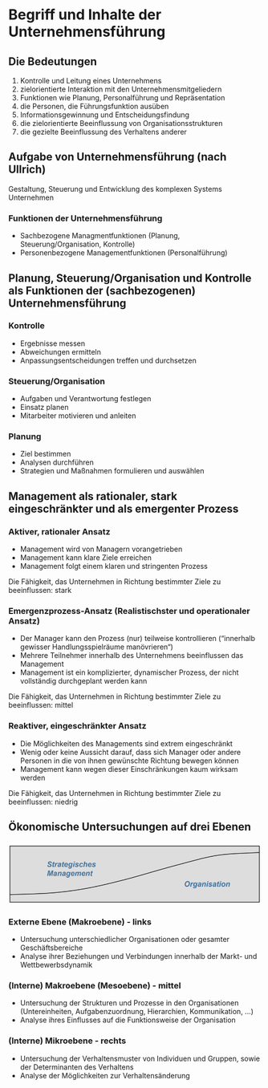# Begriff und Inhalte der Unternehmensführung
## Die Bedeutungen
1. Kontrolle und Leitung eines Unternehmens
2. zielorientierte Interaktion mit den Unternehmensmitgeliedern
3. Funktionen wie Planung, Personalführung und Repräsentation
4. die Personen, die Führungsfunktion ausüben
5. Informationsgewinnung und Entscheidungsfindung
6. die zielorientierte Beeinflussung von Organisationsstrukturen
7. die gezielte Beeinflussung des Verhaltens anderer

## Aufgabe von Unternehmensführung (nach Ullrich)
Gestaltung, Steuerung und Entwicklung des komplexen Systems Unternehmen
### Funktionen der Unternehmensführung
- Sachbezogene Managmentfunktionen (Planung, Steuerung/Organisation, Kontrolle)
- Personenbezogene Managementfunktionen (Personalführung)

## Planung, Steuerung/Organisation und Kontrolle als Funktionen der (sachbezogenen) Unternehmensführung
### Kontrolle
- Ergebnisse messen
- Abweichungen ermitteln
- Anpassungsentscheidungen treffen und durchsetzen

### Steuerung/Organisation
- Aufgaben und Verantwortung festlegen
- Einsatz planen
- Mitarbeiter motivieren und anleiten

### Planung
- Ziel bestimmen
- Analysen durchführen
- Strategien und Maßnahmen formulieren und auswählen

## Management als rationaler, stark eingeschränkter und als emergenter Prozess
### Aktiver, rationaler Ansatz
- Management wird von Managern vorangetrieben
- Management kann klare Ziele erreichen
- Management folgt einem klaren und stringenten Prozess

Die Fähigkeit, das Unternehmen in Richtung
bestimmter Ziele zu beeinflussen: stark

### Emergenzprozess-Ansatz (Realistischster und operationaler Ansatz)
- Der Manager kann den Prozess (nur) teilweise kontrollieren (“innerhalb gewisser Handlungsspielräume manövrieren“)
- Mehrere Teilnehmer innerhalb des Unternehmens beeinflussen das Management
- Management ist ein komplizierter, dynamischer Prozess, der nicht vollständig durchgeplant werden kann

Die Fähigkeit, das Unternehmen in Richtung
bestimmter Ziele zu beeinflussen: mittel

### Reaktiver, eingeschränkter Ansatz
- Die Möglichkeiten des Managements sind extrem eingeschränkt
- Wenig oder keine Aussicht darauf, dass sich Manager oder andere Personen in die von ihnen gewünschte Richtung bewegen können
- Management kann wegen dieser Einschränkungen kaum wirksam werden

Die Fähigkeit, das Unternehmen in Richtung
bestimmter Ziele zu beeinflussen: niedrig

## Ökonomische Untersuchungen auf drei Ebenen
![Ökonomische Untersuchungen auf drei Ebenen](image.png)
### Externe Ebene (Makroebene) - links
- Untersuchung unterschiedlicher Organisationen oder
gesamter Geschäftsbereiche
- Analyse ihrer Beziehungen und Verbindungen innerhalb der Markt- und Wettbewerbsdynamik

### (Interne) Makroebene (Mesoebene) - mittel
- Untersuchung der Strukturen und Prozesse in den Organisationen (Untereinheiten, Aufgabenzuordnung, Hierarchien, Kommunikation, ...)
- Analyse ihres Einflusses auf die Funktionsweise der Organisation

### (Interne) Mikroebene - rechts
- Untersuchung der Verhaltensmuster von Individuen und Gruppen, sowie der Determinanten des Verhaltens
- Analyse der Möglichkeiten zur Verhaltensänderung